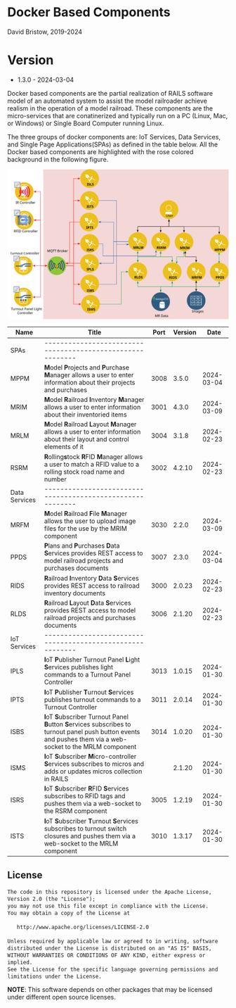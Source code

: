 # Docker Based Components
David Bristow, 2019-2024

# Version
* 1.3.0 - 2024-03-04
 
Docker based components are the partial realization of RAILS software model of an automated system to assist the model railroader achieve realism in the operation of a model railroad. These components are the micro-services that are conatinerized and typically run on a PC (Linux, Mac, or Windows) or Single Board Computer running Linux.

The three groups of docker components are: IoT Services, Data Services, and Single Page Applications(SPAs) as defined in the table below. All the Docker based components are highlighted with the rose colored background in the following figure.

![System Design](https://github.com/djbristow/RAILS/blob/master/Docker%20Based/docker-based-ms.svg)

|Name |Title                                  |Port |Version|Date     |
|-----|----------------------------------------------------------|-----|-------|---------|
|SPAs|----------------------------------------------------------|
|MPPM|**M**odel **P**rojects and **P**urchase **M**anager allows a user to enter information about their projects and purchases|3008|3.5.0|2024-03-04|
|MRIM|**M**odel **R**ailroad **I**nventory **M**anager allows a user to enter information about their inventoried items|3001|4.3.0|2024-03-09|
|MRLM|**M**odel **R**ailroad **L**ayout **M**anager allows a user to enter information about their layout and control elements of it|3004|3.1.8|2024-02-23|
|RSRM|**R**olling**s**tock **R**FID **M**anager allows a user to match a RFID value to a rolling stock road name and number|3002|4.2.10|2024-02-23|
|Data Services|----------------------------------------------------------|
|MRFM|**M**odel **R**ailroad **F**ile **M**anager  allows the user to upload image files for the use by the MRIM component|3030|2.2.0|2024-03-09|
|PPDS|**P**lans and **P**urchases **D**ata **S**ervices  provides REST access to model railroad projects and purchases documents|3007|2.3.0|2024-03-04|
|RIDS|**R**ailroad **I**nventory **D**ata **S**ervices provides REST access to railroad inventory documents|3000|2.0.23|2024-02-23|
|RLDS|**R**ailroad **L**ayout **D**ata **S**ervices provides REST access to model railroad projects and purchases documents|3006|2.1.20|2024-02-23|
|IoT Services|----------------------------------------------------------|
|IPLS|**I**oT **P**ublisher Turnout Panel **L**ight **S**ervices publishes light commands to a Turnout Panel Controller|3013|1.0.15|2024-01-30|
|IPTS|**I**oT **P**ublisher **T**urnout **S**ervices publishes turnout commands to a Turnout Controller|3011|2.0.14|2024-01-30|
|ISBS|**I**oT **S**ubscriber Turnout Panel **B**utton **S**ervices subscribes to turnout panel push button events and pushes them via a web-socket to the MRLM component|3014|1.0.20|2024-01-30|
|ISMS|**I**oT **S**ubscriber **M**icro-controller **S**ervices subscribes to micros and adds or updates micros collection in RAILS||2.1.20|2024-01-30|
|ISRS|**I**oT **S**ubscriber **R**FID **S**ervices subscribes to RFID tags and pushes them via a web-socket to the RSRM component|3005|1.2.19|2024-01-30|
|ISTS|**I**oT **S**ubscriber **T**urnout **S**ervices subscribes to turnout switch closures and pushes them via a web-socket to the MRLM component|3010|1.3.17|2024-01-30|

## License

    The code in this repository is licensed under the Apache License, Version 2.0 (the "License");
    you may not use this file except in compliance with the License.
    You may obtain a copy of the License at

       http://www.apache.org/licenses/LICENSE-2.0

    Unless required by applicable law or agreed to in writing, software
    distributed under the License is distributed on an "AS IS" BASIS,
    WITHOUT WARRANTIES OR CONDITIONS OF ANY KIND, either express or implied.
    See the License for the specific language governing permissions and
    limitations under the License.

**NOTE**: This software depends on other packages that may be licensed under different open source licenses.

